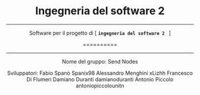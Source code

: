 <!DOCTYPE html>
<html>
<head></head>
<body>
<div align="center">


Ingegneria del software 2
==========
---

Software per il progetto di  [ **`ingegneria del software 2 `** ] 

==========

---

Nome del gruppo: Send Nodes

Sviluppatori:
Fabio Spanò 
Spanix98
Alessandro Menghini 
xLizhh
Francesco Di Flumeri
Damiano Duranti
damianoduranti
Antonio Piccolo
antoniopiccolounitn
</div>
</body>
</html>




